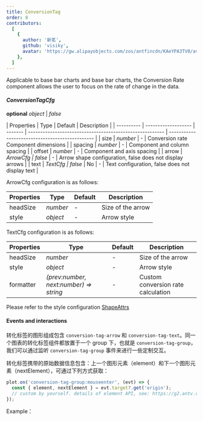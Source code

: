 ```yaml
---
title: ConversionTag
order: 8
contributors:
  [
    {
      author: '新茗',
      github: 'visiky',
      avatar: 'https://gw.alipayobjects.com/zos/antfincdn/KAeYPA3TV0/avatar.jpeg',
    },
  ]
---
```


Applicable to base bar charts and base bar charts, the Conversion Rate component allows the user to focus on the rate of change in the data.

#### *ConversionTagCfg*

<description>**optional** *object* | *false*</description>

| Properties | Type                | Default | Description                                              |
| ---------- | ------------------- | ------- | -------------------------------------------------------- | ----------------------------------------------- |
| size       | *number*            | -       | Conversion rate Component dimensions                     |
| spacing    | *number*            | -       | Component and column spacing                             |
| offset     | *number*            | -       | Component and axis spacing                               |
| arrow      | *ArrowCfg | false* | -       | Arrow shape configuration, false does not display arrows |
| text       | *TextCfg | false*  | No      | -                                                        | Text configuration, false does not display text |

ArrowCfg configuration is as follows:

| Properties | Type     | Default | Description       |
| ---------- | -------- | ------- | ----------------- |
| headSize   | *number* | -       | Size of the arrow |
| style      | *object* | -       | Arrow style       |

TextCfg configuration is as follows:

| Properties | Type                                   | Default | Description                        |
| ---------- | -------------------------------------- | ------- | ---------------------------------- |
| headSize   | *number*                               | -       | Size of the arrow                  |
| style      | *object*                               | -       | Arrow style                        |
| formatter  | *(prev:number, next:number) => string* | -       | Custom conversion rate calculation |

Please refer to the style configuration [ShapeAttrs](/en/docs/api/graphic-style)


#### Events and interactions

<Playground path='general/events/demo/conversion-tag-with-link.ts' rid='conversion-tag-events'></playground>

转化标签的图形组成包含 `conversion-tag-arrow` 和 `conversion-tag-text`。同一个图表的转化标签组件都放置于一个 group 下，也就是 `conversion-tag-group`，我们可以通过监听 `conversion-tag-group` 事件来进行一些定制交互。

转化标签携带的原始数据信息包含：上一个图形元素（element）和下一个图形元素（nextElement），可通过下列方式获取：

```ts
plot.on('conversion-tag-group:mouseenter', (evt) => {
  const { element, nextElement } = evt.target?.get('origin');
  // custom by yourself. details of element API, see: https://g2.antv.vision/en/docs/api/general/element
});
```

Example：

<Playground path='general/events/demo/conversion-tag-with-link.ts' rid='conversion-tag-events'></playground>
